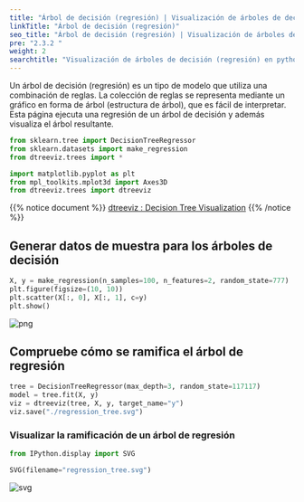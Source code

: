 ```yaml
---
title: "Árbol de decisión (regresión) | Visualización de árboles de decisión (regresión) en python"
linkTitle: "Árbol de decisión (regresión)"
seo_title: "Árbol de decisión (regresión) | Visualización de árboles de decisión (regresión) en python"
pre: "2.3.2 "
weight: 2
searchtitle: "Visualización de árboles de decisión (regresión) en python"
---
```


<div class="pagetop-box">
    <p>Un árbol de decisión (regresión) es un tipo de modelo que utiliza una combinación de reglas. La colección de reglas se representa mediante un gráfico en forma de árbol (estructura de árbol), que es fácil de interpretar. Esta página ejecuta una regresión de un árbol de decisión y además visualiza el árbol resultante.</p>
</div>

```python
from sklearn.tree import DecisionTreeRegressor
from sklearn.datasets import make_regression
from dtreeviz.trees import *

import matplotlib.pyplot as plt
from mpl_toolkits.mplot3d import Axes3D
from dtreeviz.trees import dtreeviz
```

{{% notice document %}}
[dtreeviz : Decision Tree Visualization](https://github.com/parrt/dtreeviz)
{{% /notice %}}

## Generar datos de muestra para los árboles de decisión

```python
X, y = make_regression(n_samples=100, n_features=2, random_state=777)
plt.figure(figsize=(10, 10))
plt.scatter(X[:, 0], X[:, 1], c=y)
plt.show()
```


    
![png](/images/basic/tree/Decision_Tree_Regressor_files/Decision_Tree_Regressor_6_0.png)
    


## Compruebe cómo se ramifica el árbol de regresión


```python
tree = DecisionTreeRegressor(max_depth=3, random_state=117117)
model = tree.fit(X, y)
viz = dtreeviz(tree, X, y, target_name="y")
viz.save("./regression_tree.svg")
```

### Visualizar la ramificación de un árbol de regresión


```python
from IPython.display import SVG

SVG(filename="regression_tree.svg")
```




    
![svg](/images/basic/tree/Decision_Tree_Regressor_files/Decision_Tree_Regressor_10_0.svg)
    


